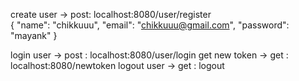 create user -> post: localhost:8080/user/register  
    {
      "name": "chikkuuu",
      "email": "chikkuuu@gmail.com",
      "password": "mayank"
    }
    

login user ->    post : localhost:8080/user/login 
get new token -> get  : localhost:8080/newtoken
logout user   -> get  : logout

